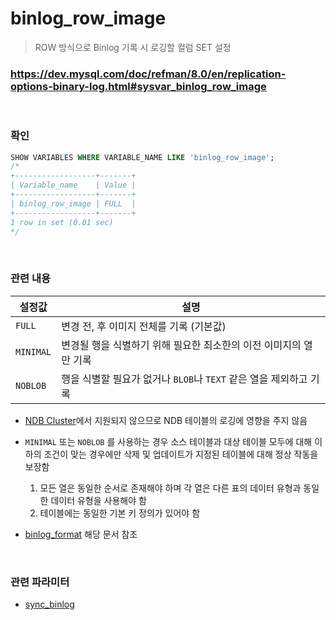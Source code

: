 binlog_row_image
===
>ROW 방식으로 Binlog 기록 시 로깅할 컬럼 SET 설정 

### https://dev.mysql.com/doc/refman/8.0/en/replication-options-binary-log.html#sysvar_binlog_row_image

<br>

### 확인
```sql
SHOW VARIABLES WHERE VARIABLE_NAME LIKE 'binlog_row_image';
/*
+------------------+-------+
| Variable_name    | Value |
+------------------+-------+
| binlog_row_image | FULL  |
+------------------+-------+
1 row in set (0.01 sec)
*/
```

<br>

### 관련 내용
|설정값|설명|
|-|-|
|`FULL`|변경 전, 후 이미지 전체를 기록 (기본값)|
|`MINIMAL`|변경될 행을 식별하기 위해 필요한 최소한의 이전 이미지의 열만 기록|
|`NOBLOB`|행을 식별할 필요가 없거나 `BLOB`나 `TEXT` 같은 열을 제외하고 기록|

* [NDB Cluster](../cluster/ndb/README.md)에서 지원되지 않으므로 NDB 테이블의 로깅에 영향을 주지 않음
* `MINIMAL` 또는 `NOBLOB` 를 사용하는 경우 소스 테이블과 대상 테이블 모두에 대해 이하의 조건이 맞는 경우에만 삭제 및 업데이트가 지정된 테이블에 대해 정상 작동을 보장함
  1. 모든 열은 동일한 순서로 존재해야 하며 각 열은 다른 표의 데이터 유형과 동일한 데이터 유형을 사용해야 함
  1. 테이블에는 동일한 기본 키 정의가 있어야 함

* [binlog_format](../log/binary/README.md) 해당 문서 참조

<br>

### 관련 파라미터
* [sync_binlog](./sync_binlog.md)

<br>
